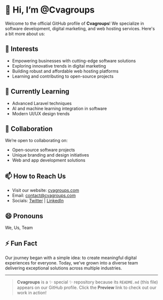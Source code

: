 # 👋 Hi, I’m @Cvagroups

Welcome to the official GitHub profile of **Cvagroups**! We specialize in software development, digital marketing, and web hosting services. Here's a bit more about us:

## 👀 Interests
- Empowering businesses with cutting-edge software solutions
- Exploring innovative trends in digital marketing
- Building robust and affordable web hosting platforms
- Learning and contributing to open-source projects

## 🌱 Currently Learning
- Advanced Laravel techniques
- AI and machine learning integration in software
- Modern UI/UX design trends

## 💞️ Collaboration
We’re open to collaborating on:
- Open-source software projects
- Unique branding and design initiatives
- Web and app development solutions

## 📫 How to Reach Us
- Visit our website: [cvagroups.com](https://cvagroups.com)
- Email: contact@cvagroups.com
- Socials: [Twitter](https://twitter.com/cvagroups) | [LinkedIn](https://linkedin.com/company/cvagroups)

## 😄 Pronouns
We, Us, Team

## ⚡ Fun Fact
Our journey began with a simple idea: to create meaningful digital experiences for everyone. Today, we’ve grown into a diverse team delivering exceptional solutions across multiple industries.

---

> **Cvagroups** is a ✨ special ✨ repository because its `README.md` (this file) appears on our GitHub profile. Click the **Preview** link to check out our work in action!
